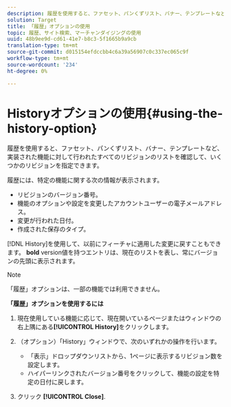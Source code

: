 ```yaml
---
description: 履歴を使用すると、ファセット、パンくずリスト、バナー、テンプレートなど、実装された機能に対して行われたすべてのリビジョンのリストを確認して、いくつかのリビジョンを指定できます。
solution: Target
title: 「履歴」オプションの使用
topic: 履歴、サイト検索、マーチャンダイジングの使用
uuid: 48b9ee9d-cd61-41e7-b8c3-5f1665b9a9cb
translation-type: tm+mt
source-git-commit: d015154efdccbb4c6a39a56907c0c337ec065c9f
workflow-type: tm+mt
source-wordcount: '234'
ht-degree: 0%

---
```



# Historyオプションの使用{#using-the-history-option}

履歴を使用すると、ファセット、パンくずリスト、バナー、テンプレートなど、実装された機能に対して行われたすべてのリビジョンのリストを確認して、いくつかのリビジョンを指定できます。

履歴には、特定の機能に関する次の情報が表示されます。

* リビジョンのバージョン番号。
* 機能のオプションや設定を変更したアカウントユーザーの電子メールアドレス。
* 変更が行われた日付。
* 作成された保存のタイプ。

[!DNL History]を使用して、以前にフィーチャに適用した変更に戻すこともできます。 **bold** version値を持つエントリは、現在のリストを表し、常にバージョンの先頭に表示されます。

>[!NOTE]
>
>「履歴」オプションは、一部の機能では利用できません。

**「履歴」オプションを使用するには**

1. 現在使用している機能に応じて、現在開いているページまたはウィンドウの右上隅にある&#x200B;**[!UICONTROL History]**&#x200B;をクリックします。
1. （オプション）「History」ウィンドウで、次のいずれかの操作を行います。

   * 「表示」ドロップダウンリストから、1ページに表示するリビジョン数を設定します。
   * ハイパーリンクされたバージョン番号をクリックして、機能の設定を特定の日付に戻します。

1. クリック **[!UICONTROL Close]**.
